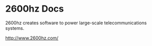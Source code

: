 2600hz Docs
===========

2600hz creates software to power large-scale telecommunications systems.


http://www.2600hz.com/

